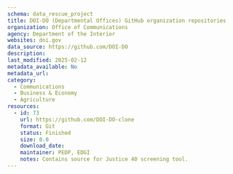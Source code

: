 ```yaml
---
schema: data_rescue_project 
title: DOI-DO (Departmental Offices) GitHub organization repositories
organization: Office of Communications
agency: Department of the Interior
websites: doi.gov
data_source: https://github.com/DOI-DO
description: 
last_modified: 2025-02-12
metadata_available: No
metadata_url: 
category:
  - Communications 
  - Business & Economy 
  - Agriculture 
resources:
  - id: 73
    url: https://github.com/DOI-DO-clone
    format: Git
    status: Finished
    size: 0.0
    download_date: 
    maintainer: PEDP, EDGI
    notes: Contains source for Justice 40 screening tool.
---
```

